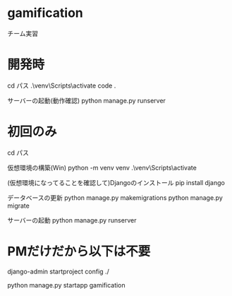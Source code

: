 # gamification
チーム実習

# 開発時
cd パス
.\venv\Scripts\activate
code .

サーバーの起動(動作確認)
python manage.py runserver


# 初回のみ
cd パス

仮想環境の構築(Win)
python -m venv venv
.\venv\Scripts\activate

(仮想環境になってることを確認して)Djangoのインストール
pip install django

データベースの更新
python manage.py makemigrations
python manage.py migrate

サーバーの起動
python manage.py runserver




# PMだけだから以下は不要

django-admin startproject config ./

python manage.py startapp gamification